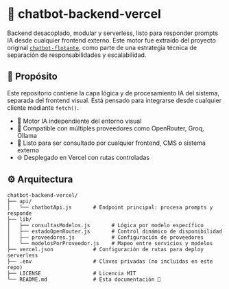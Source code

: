 # 🧠 chatbot-backend-vercel

Backend desacoplado, modular y serverless, listo para responder prompts IA desde cualquier frontend externo. Este motor fue extraído del proyecto original [`chatbot-flotante`](https://github.com/tu-usuario/chatbot-flotante), como parte de una estrategia técnica de separación de responsabilidades y escalabilidad.

## 🎯 Propósito

Este repositorio contiene la capa lógica y de procesamiento IA del sistema, separada del frontend visual. Está pensado para integrarse desde cualquier cliente mediante `fetch()`.

- 🔄 Motor IA independiente del entorno visual
- 🧪 Compatible con múltiples proveedores como OpenRouter, Groq, Ollama
- 🧰 Listo para ser consultado por cualquier frontend, CMS o sistema externo
- 🌐 Desplegado en Vercel con rutas controladas

## ⚙️ Arquitectura

```text
chatbot-backend-vercel/
├── api/
│   └── chatbotApi.js       # Endpoint principal: procesa prompts y responde
├── lib/
│   ├── consultasModelos.js       # Lógica por modelo específico
│   ├── estadoOpenRouter.js       # Control dinámico de disponibilidad
│   ├── proveedores.js            # Configuración de proveedores
│   └── modelosPorProveedor.js    # Mapeo entre servicios y modelos
├── vercel.json             # Configuración de rutas para deploy serverless
├── .env                    # Claves privadas (no incluidas en este repo)
├── LICENSE                 # Licencia MIT
└── README.md               # Esta documentación 📘
